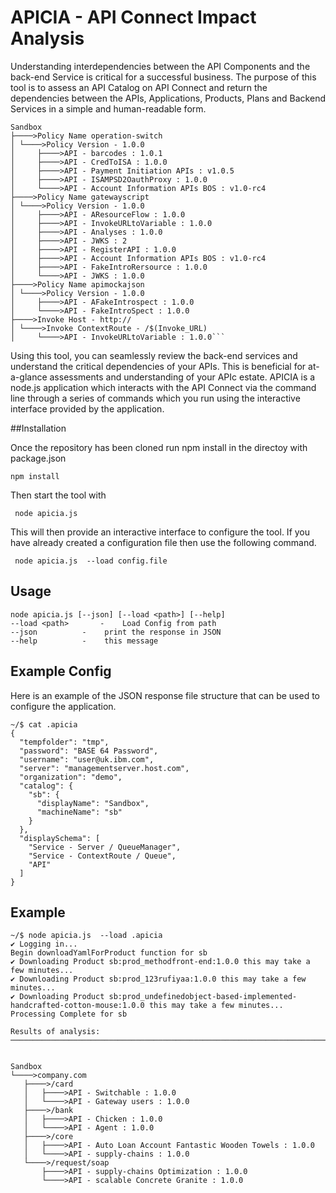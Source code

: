 # APICIA - API Connect Impact Analysis

Understanding interdependencies between the API Components and the back-end Service is critical for a successful business.
The purpose of this tool is to assess an API Catalog on API Connect and return the dependencies between the APIs, Applications, Products, Plans and Backend Services in a simple and human-readable form.

```
Sandbox
├────>Policy Name operation-switch
│ └────>Policy Version - 1.0.0
│     ├────>API - barcodes : 1.0.1
│     ├────>API - CredToISA : 1.0.0
│     ├────>API - Payment Initiation APIs : v1.0.5
│     ├────>API - ISAMPSD2OauthProxy : 1.0.0
│     └────>API - Account Information APIs BOS : v1.0-rc4
├────>Policy Name gatewayscript
│ └────>Policy Version - 1.0.0
│     ├────>API - AResourceFlow : 1.0.0
│     ├────>API - InvokeURLtoVariable : 1.0.0
│     ├────>API - Analyses : 1.0.0
│     ├────>API - JWKS : 2
│     ├────>API - RegisterAPI : 1.0.0
│     ├────>API - Account Information APIs BOS : v1.0-rc4
│     ├────>API - FakeIntroRersource : 1.0.0
│     └────>API - JWKS : 1.0.0
├────>Policy Name apimockajson
│ └────>Policy Version - 1.0.0
│     ├────>API - AFakeIntrospect : 1.0.0
│     └────>API - FakeIntroSpect : 1.0.0
├────>Invoke Host - http://
│ └────>Invoke ContextRoute - /$(Invoke_URL)
│     └────>API - InvokeURLtoVariable : 1.0.0```
```

Using this tool, you can seamlessly review the back-end services and understand the critical dependencies of your APIs. This is beneficial for at-a-glance assessments and understanding of your APIc estate.
APICIA is a node.js application which interacts with the API Connect via the command line through a series of commands which you run using the interactive interface provided by the application.

##Installation

Once the repository has been cloned run npm install in the directoy with package.json

```
npm install
```

Then start the tool with

```
 node apicia.js
```

This will then provide an interactive interface to configure the tool. If you have already created a configuration file then use the following command.


```
 node apicia.js  --load config.file
```

## Usage


```
node apicia.js [--json] [--load <path>] [--help]
--load <path> 		-	 Load Config from path
--json 			-	 print the response in JSON
--help  		-	 this message

```

## Example Config
Here is an example of the JSON response file structure that can be used to configure the application.
```
~/$ cat .apicia
{
  "tempfolder": "tmp",
  "password": "BASE 64 Password",
  "username": "user@uk.ibm.com",
  "server": "managementserver.host.com",
  "organization": "demo",
  "catalog": {
    "sb": {
      "displayName": "Sandbox",
      "machineName": "sb"
    }
  },
  "displaySchema": [
    "Service - Server / QueueManager",
    "Service - ContextRoute / Queue",
    "API"
  ]
}

```


## Example

 ```
 ~/$ node apicia.js  --load .apicia
✔ Logging in...
Begin downloadYamlForProduct function for sb
✔ Downloading Product sb:prod_methodfront-end:1.0.0 this may take a few minutes...
✔ Downloading Product sb:prod_123rufiyaa:1.0.0 this may take a few minutes...
✔ Downloading Product sb:prod_undefinedobject-based-implemented-handcrafted-cotton-mouse:1.0.0 this may take a few minutes...
Processing Complete for sb

Results of analysis:
───────────────────────────────────────────────────────────────────────────────────────────


Sandbox
└────>company.com
 	├────>/card
 	│	├────>API - Switchable : 1.0.0
 	│	└────>API - Gateway users : 1.0.0
 	├────>/bank
 	│	├────>API - Chicken : 1.0.0
 	│	└────>API - Agent : 1.0.0
 	├────>/core
 	│	├────>API - Auto Loan Account Fantastic Wooden Towels : 1.0.0
 	│	└────>API - supply-chains : 1.0.0
 	└────>/request/soap
 	 	├────>API - supply-chains Optimization : 1.0.0
 	 	└────>API - scalable Concrete Granite : 1.0.0

```
